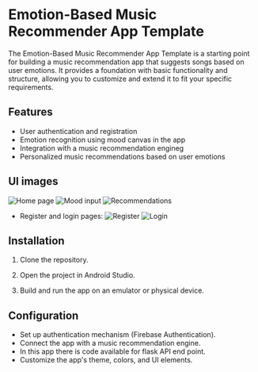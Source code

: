 # Emotion-Based Music Recommender App Template

The Emotion-Based Music Recommender App Template is a starting point for building a music recommendation app that suggests songs based on user emotions. It provides a foundation with basic functionality and structure, allowing you to customize and extend it to fit your specific requirements.


## Features
- User authentication and registration
- Emotion recognition using mood canvas in the app
- Integration with a music recommendation engineg
- Personalized music recommendations based on user emotions

## UI images
![Home page](https://github.com/CM06/music-recommender-app-template/blob/master/UI%20Image/Screenshot%202023-05-28%20171322.png)
![Mood input](https://github.com/CM06/music-recommender-app-template/blob/master/UI%20Image/Screenshot%202023-05-28%20171405.png)
![Recommendations](https://github.com/CM06/music-recommender-app-template/blob/master/UI%20Image/Screenshot%202023-05-28%20171420.png)
- Register and login pages:
![Register](https://github.com/CM06/music-recommender-app-template/blob/master/UI%20Image/Screenshot%202023-05-28%20171000.png)
![Login](https://github.com/CM06/music-recommender-app-template/blob/master/UI%20Image/Screenshot%202023-05-28%20171253.png)

## Installation

1. Clone the repository.

2. Open the project in Android Studio.

3. Build and run the app on an emulator or physical device.



## Configuration

- Set up authentication mechanism (Firebase Authentication).
- Connect the app with a music recommendation engine.
- In this app there is code available for flask API end point.
- Customize the app's theme, colors, and UI elements.

